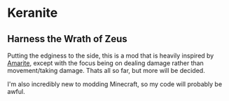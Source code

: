 # Keranite
## Harness the Wrath of Zeus

Putting the edginess to the side, this is a mod that is heavily inspired by [Amarite](https://modrinth.com/mod/amarite), except with the focus being on dealing damage rather than movement/taking damage.
Thats all so far, but more will be decided.

I'm also incredibly new to modding Minecraft, so my code will probably be awful.
